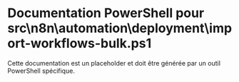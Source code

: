 # Documentation PowerShell pour src\n8n\automation\deployment\import-workflows-bulk.ps1

Cette documentation est un placeholder et doit être générée par un outil PowerShell spécifique.
